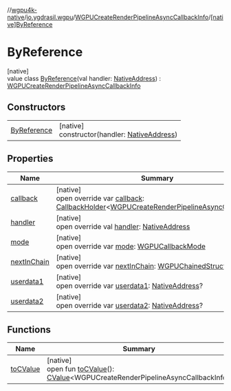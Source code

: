 //[wgpu4k-native](../../../../index.md)/[io.ygdrasil.wgpu](../../index.md)/[WGPUCreateRenderPipelineAsyncCallbackInfo](../index.md)/[[native]ByReference](index.md)

# ByReference

[native]\
value class [ByReference](index.md)(val handler: [NativeAddress](../../../ffi/-native-address/index.md)) : [WGPUCreateRenderPipelineAsyncCallbackInfo](../index.md)

## Constructors

| | |
|---|---|
| [ByReference](-by-reference.md) | [native]<br>constructor(handler: [NativeAddress](../../../ffi/-native-address/index.md)) |

## Properties

| Name | Summary |
|---|---|
| [callback](callback.md) | [native]<br>open override var [callback](callback.md): [CallbackHolder](../../../ffi/-callback-holder/index.md)&lt;[WGPUCreateRenderPipelineAsyncCallback](../../-w-g-p-u-create-render-pipeline-async-callback/index.md)&gt;? |
| [handler](handler.md) | [native]<br>open override val [handler](handler.md): [NativeAddress](../../../ffi/-native-address/index.md) |
| [mode](mode.md) | [native]<br>open override var [mode](mode.md): [WGPUCallbackMode](../../-w-g-p-u-callback-mode/index.md) |
| [nextInChain](next-in-chain.md) | [native]<br>open override var [nextInChain](next-in-chain.md): [WGPUChainedStruct](../../-w-g-p-u-chained-struct/index.md)? |
| [userdata1](userdata1.md) | [native]<br>open override var [userdata1](userdata1.md): [NativeAddress](../../../ffi/-native-address/index.md)? |
| [userdata2](userdata2.md) | [native]<br>open override var [userdata2](userdata2.md): [NativeAddress](../../../ffi/-native-address/index.md)? |

## Functions

| Name | Summary |
|---|---|
| [toCValue](../[native]to-c-value.md) | [native]<br>open fun [toCValue](../[native]to-c-value.md)(): [CValue](https://kotlinlang.org/api/core/kotlin-stdlib/kotlinx.cinterop/-c-value/index.html)&lt;WGPUCreateRenderPipelineAsyncCallbackInfo&gt; |
